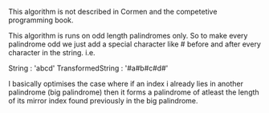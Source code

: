 This algorithm is not described in Cormen and the competetive programming book.

This algorithm is runs on odd length palindromes only. So to make every palindrome odd we just add a special character like # before and after every character in the string. i.e.

String : 'abcd'
TransformedString : '#a#b#c#d#'

I basically optimises the case where if an index i already lies in another palindrome (big palindrome) then it forms a palindrome of atleast the length of its mirror index found previously in the big palindrome. 
